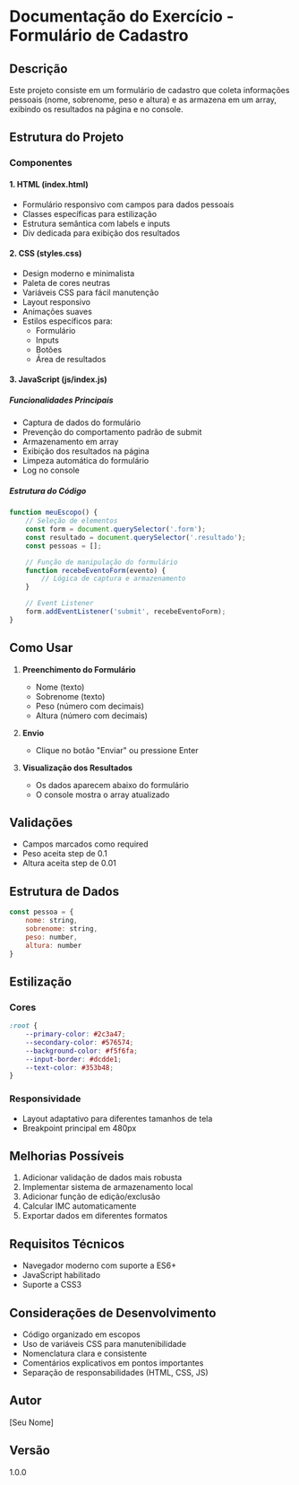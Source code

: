 # Documentação do Exercício - Formulário de Cadastro

## Descrição
Este projeto consiste em um formulário de cadastro que coleta informações pessoais (nome, sobrenome, peso e altura) e as armazena em um array, exibindo os resultados na página e no console.

## Estrutura do Projeto

### Componentes

#### 1. HTML (index.html)
- Formulário responsivo com campos para dados pessoais
- Classes específicas para estilização
- Estrutura semântica com labels e inputs
- Div dedicada para exibição dos resultados

#### 2. CSS (styles.css)
- Design moderno e minimalista
- Paleta de cores neutras
- Variáveis CSS para fácil manutenção
- Layout responsivo
- Animações suaves
- Estilos específicos para:
  - Formulário
  - Inputs
  - Botões
  - Área de resultados

#### 3. JavaScript (js/index.js)
##### Funcionalidades Principais
- Captura de dados do formulário
- Prevenção do comportamento padrão de submit
- Armazenamento em array
- Exibição dos resultados na página
- Limpeza automática do formulário
- Log no console

##### Estrutura do Código
```javascript
function meuEscopo() {
    // Seleção de elementos
    const form = document.querySelector('.form');
    const resultado = document.querySelector('.resultado');
    const pessoas = [];

    // Função de manipulação do formulário
    function recebeEventoForm(evento) {
        // Lógica de captura e armazenamento
    }

    // Event Listener
    form.addEventListener('submit', recebeEventoForm);
}
```

## Como Usar

1. **Preenchimento do Formulário**
   - Nome (texto)
   - Sobrenome (texto)
   - Peso (número com decimais)
   - Altura (número com decimais)

2. **Envio**
   - Clique no botão "Enviar" ou pressione Enter

3. **Visualização dos Resultados**
   - Os dados aparecem abaixo do formulário
   - O console mostra o array atualizado

## Validações
- Campos marcados como required
- Peso aceita step de 0.1
- Altura aceita step de 0.01

## Estrutura de Dados
```javascript
const pessoa = {
    nome: string,
    sobrenome: string,
    peso: number,
    altura: number
}
```

## Estilização
### Cores
```css
:root {
    --primary-color: #2c3a47;
    --secondary-color: #576574;
    --background-color: #f5f6fa;
    --input-border: #dcdde1;
    --text-color: #353b48;
}
```

### Responsividade
- Layout adaptativo para diferentes tamanhos de tela
- Breakpoint principal em 480px

## Melhorias Possíveis
1. Adicionar validação de dados mais robusta
2. Implementar sistema de armazenamento local
3. Adicionar função de edição/exclusão
4. Calcular IMC automaticamente
5. Exportar dados em diferentes formatos

## Requisitos Técnicos
- Navegador moderno com suporte a ES6+
- JavaScript habilitado
- Suporte a CSS3

## Considerações de Desenvolvimento
- Código organizado em escopos
- Uso de variáveis CSS para manutenibilidade
- Nomenclatura clara e consistente
- Comentários explicativos em pontos importantes
- Separação de responsabilidades (HTML, CSS, JS)

## Autor
[Seu Nome]

## Versão
1.0.0